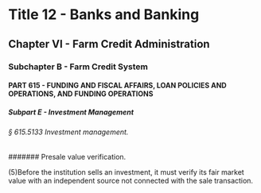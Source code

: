 
# Title 12 - Banks and Banking
## Chapter VI - Farm Credit Administration
### Subchapter B - Farm Credit System
#### PART 615 - FUNDING AND FISCAL AFFAIRS, LOAN POLICIES AND OPERATIONS, AND FUNDING OPERATIONS
##### Subpart E - Investment Management
###### § 615.5133 Investment management.
####### Presale value verification.

(5)Before the institution sells an investment, it must verify its fair market value with an independent source not connected with the sale transaction.
